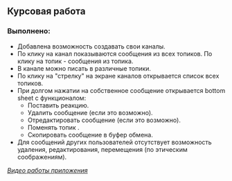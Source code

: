 ##  Курсовая работа

### Выполнено:
- Добавлена возможность создавать свои каналы.
- По клику на канал показываются сообщения из всех топиков. По клику на топик - сообщения из топика.
- В канале можно писать в различные топики.
- По клику на "стрелку" на экране каналов открывается список всех топиков. 
- При долгом нажатии на собственное сообщение открывается bottom sheet с функционалом:
  - Поставить реакцию.
  - Удалить сообщение (если это возможно).
  - Отредактировать сообщение (если это возможно).
  - Поменять топик .
  - Скопировать сообщение в буфер обмена.
- Для сообщений других пользователей отсутствует возможность удаления, редактирования, перемещения (по этическим соображениям).

[*Видео работы приложения*]([https://gitlab.com/DaniilElmirov/tfs_spring_2024/-/blob/final_work/app/src/main/res/raw/final_work.webm?ref_type=heads](https://github.com/DaniilElmirov/ZulipBasedChat/blob/main/app/src/main/res/raw/final_work.webm))
